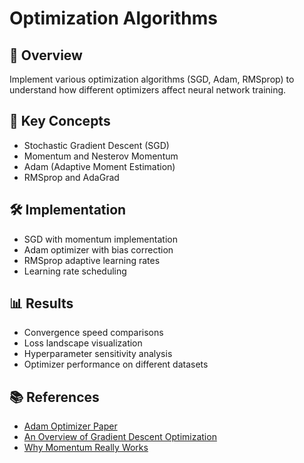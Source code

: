 # Optimization Algorithms

## 📌 Overview
Implement various optimization algorithms (SGD, Adam, RMSprop) to understand how different optimizers affect neural network training.

## 🧠 Key Concepts
- Stochastic Gradient Descent (SGD)
- Momentum and Nesterov Momentum
- Adam (Adaptive Moment Estimation)
- RMSprop and AdaGrad

## 🛠️ Implementation
- SGD with momentum implementation
- Adam optimizer with bias correction
- RMSprop adaptive learning rates
- Learning rate scheduling

## 📊 Results
- Convergence speed comparisons
- Loss landscape visualization
- Hyperparameter sensitivity analysis
- Optimizer performance on different datasets

## 📚 References
- [Adam Optimizer Paper](https://arxiv.org/abs/1412.6980)
- [An Overview of Gradient Descent Optimization](https://ruder.io/optimizing-gradient-descent/)
- [Why Momentum Really Works](https://distill.pub/2017/momentum/) 